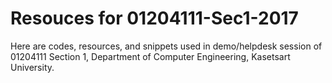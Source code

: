 # Resouces for 01204111-Sec1-2017

Here are codes, resources, and snippets used in demo/helpdesk session of 01204111 Section 1, Department of Computer Engineering, Kasetsart University.
